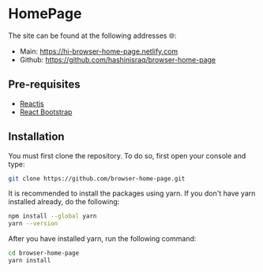 # HomePage

The site can be found at the following addresses 🌐:

- Main: <https://hi-browser-home-page.netlify.com>
- Github: <https://github.com/hashinisraq/browser-home-page>

## Pre-requisites

- [Reactjs](https://reactjs.org/)
- [React Bootstrap](https://react-bootstrap.github.io/)

## Installation

You must first clone the repository. To do so, first open your console and type:

```bash
git clone https://github.com/browser-home-page.git
```

It is recommended to install the packages using yarn.
If you don't have yarn installed already, do the following:

```bash
npm install --global yarn
yarn --version
```

After you have installed yarn, run the following command:

```bash
cd browser-home-page
yarn install
```

